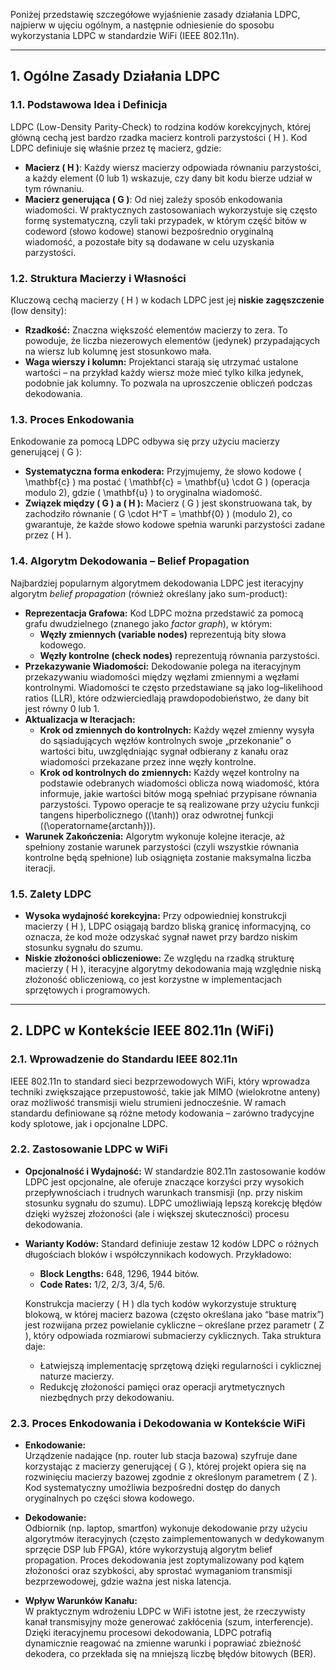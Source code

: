 Poniżej przedstawię szczegółowe wyjaśnienie zasady działania LDPC, najpierw w ujęciu ogólnym, a następnie odniesienie do sposobu wykorzystania LDPC w standardzie WiFi (IEEE 802.11n).

---

## 1. Ogólne Zasady Działania LDPC

### 1.1. Podstawowa Idea i Definicja
LDPC (Low-Density Parity-Check) to rodzina kodów korekcyjnych, której główną cechą jest bardzo rzadka macierz kontroli parzystości \( H \). Kod LDPC definiuje się właśnie przez tę macierz, gdzie:
- **Macierz \( H \)**: Każdy wiersz macierzy odpowiada równaniu parzystości, a każdy element (0 lub 1) wskazuje, czy dany bit kodu bierze udział w tym równaniu.
- **Macierz generująca \( G \)**: Od niej zależy sposób enkodowania wiadomości. W praktycznych zastosowaniach wykorzystuje się często formę systematyczną, czyli taki przypadek, w którym część bitów w codeword (słowo kodowe) stanowi bezpośrednio oryginalną wiadomość, a pozostałe bity są dodawane w celu uzyskania parzystości.

### 1.2. Struktura Macierzy i Własności
Kluczową cechą macierzy \( H \) w kodach LDPC jest jej **niskie zagęszczenie** (low density):
- **Rzadkość:** Znaczna większość elementów macierzy to zera. To powoduje, że liczba niezerowych elementów (jedynek) przypadających na wiersz lub kolumnę jest stosunkowo mała.
- **Waga wierszy i kolumn:** Projektanci starają się utrzymać ustalone wartości – na przykład każdy wiersz może mieć tylko kilka jedynek, podobnie jak kolumny. To pozwala na uproszczenie obliczeń podczas dekodowania.

### 1.3. Proces Enkodowania
Enkodowanie za pomocą LDPC odbywa się przy użyciu macierzy generującej \( G \):
- **Systematyczna forma enkodera:** Przyjmujemy, że słowo kodowe \( \mathbf{c} \) ma postać \( \mathbf{c} = \mathbf{u} \cdot G \) (operacja modulo 2), gdzie \( \mathbf{u} \) to oryginalna wiadomość.  
- **Związek między \( G \) a \( H \):** Macierz \( G \) jest skonstruowana tak, by zachodziło równanie \( G \cdot H^T = \mathbf{0} \) (modulo 2), co gwarantuje, że każde słowo kodowe spełnia warunki parzystości zadane przez \( H \).

### 1.4. Algorytm Dekodowania – Belief Propagation
Najbardziej popularnym algorytmem dekodowania LDPC jest iteracyjny algorytm *belief propagation* (również określany jako sum-product):
- **Reprezentacja Grafowa:** Kod LDPC można przedstawić za pomocą grafu dwudzielnego (znanego jako *factor graph*), w którym:
  - **Węzły zmiennych (variable nodes)** reprezentują bity słowa kodowego.
  - **Węzły kontrolne (check nodes)** reprezentują równania parzystości.
- **Przekazywanie Wiadomości:** Dekodowanie polega na iteracyjnym przekazywaniu wiadomości między węzłami zmiennymi a węzłami kontrolnymi. Wiadomości te często przedstawiane są jako log–likelihood ratios (LLR), które odzwierciedlają prawdopodobieństwo, że dany bit jest równy 0 lub 1.
- **Aktualizacja w Iteracjach:**
  - **Krok od zmiennych do kontrolnych:** Każdy węzeł zmienny wysyła do sąsiadujących węzłów kontrolnych swoje „przekonanie” o wartości bitu, uwzględniając sygnał odbierany z kanału oraz wiadomości przekazane przez inne węzły kontrolne.
  - **Krok od kontrolnych do zmiennych:** Każdy węzeł kontrolny na podstawie odebranych wiadomości oblicza nową wiadomość, która informuje, jakie wartości bitów mogą spełniać przypisane równania parzystości. Typowo operacje te są realizowane przy użyciu funkcji tangens hiperbolicznego (\(\tanh\)) oraz odwrotnej funkcji (\(\operatorname{arctanh}\)).
- **Warunek Zakończenia:** Algorytm wykonuje kolejne iteracje, aż spełniony zostanie warunek parzystości (czyli wszystkie równania kontrolne będą spełnione) lub osiągnięta zostanie maksymalna liczba iteracji.

### 1.5. Zalety LDPC
- **Wysoka wydajność korekcyjna:** Przy odpowiedniej konstrukcji macierzy \( H \), LDPC osiągają bardzo bliską granicę informacyjną, co oznacza, że kod może odzyskać sygnał nawet przy bardzo niskim stosunku sygnału do szumu.
- **Niskie złożoności obliczeniowe:** Ze względu na rzadką strukturę macierzy \( H \), iteracyjne algorytmy dekodowania mają względnie niską złożoność obliczeniową, co jest korzystne w implementacjach sprzętowych i programowych.

---

## 2. LDPC w Kontekście IEEE 802.11n (WiFi)

### 2.1. Wprowadzenie do Standardu IEEE 802.11n
IEEE 802.11n to standard sieci bezprzewodowych WiFi, który wprowadza techniki zwiększające przepustowość, takie jak MIMO (wielokrotne anteny) oraz możliwość transmisji wielu strumieni jednocześnie. W ramach standardu definiowane są różne metody kodowania – zarówno tradycyjne kody splotowe, jak i opcjonalne LDPC.

### 2.2. Zastosowanie LDPC w WiFi
- **Opcjonalność i Wydajność:** W standardzie 802.11n zastosowanie kodów LDPC jest opcjonalne, ale oferuje znaczące korzyści przy wysokich przepływnościach i trudnych warunkach transmisji (np. przy niskim stosunku sygnału do szumu). LDPC umożliwiają lepszą korekcję błędów dzięki wyższej złożoności (ale i większej skuteczności) procesu dekodowania.
- **Warianty Kodów:** Standard definiuje zestaw 12 kodów LDPC o różnych długościach bloków i współczynnikach kodowych. Przykładowo:
  - **Block Lengths:** 648, 1296, 1944 bitów.
  - **Code Rates:** 1/2, 2/3, 3/4, 5/6.
  
  Konstrukcja macierzy \( H \) dla tych kodów wykorzystuje strukturę blokową, w której macierz bazowa (często określana jako “base matrix”) jest rozwijana przez powielanie cykliczne – określane przez parametr \( Z \), który odpowiada rozmiarowi submacierzy cyklicznych. Taka struktura daje:
  - Łatwiejszą implementację sprzętową dzięki regularności i cyklicznej naturze macierzy.
  - Redukcję złożoności pamięci oraz operacji arytmetycznych niezbędnych przy dekodowaniu.

### 2.3. Proces Enkodowania i Dekodowania w Kontekście WiFi
- **Enkodowanie:**  
  Urządzenie nadające (np. router lub stacja bazowa) szyfruje dane korzystając z macierzy generującej \( G \), której projekt opiera się na rozwinięciu macierzy bazowej zgodnie z określonym parametrem \( Z \). Kod systematyczny umożliwia bezpośredni dostęp do danych oryginalnych po części słowa kodowego.
  
- **Dekodowanie:**  
  Odbiornik (np. laptop, smartfon) wykonuje dekodowanie przy użyciu algorytmów iteracyjnych (często zaimplementowanych w dedykowanym sprzęcie DSP lub FPGA), które wykorzystują algorytm belief propagation. Proces dekodowania jest zoptymalizowany pod kątem złożoności oraz szybkości, aby sprostać wymaganiom transmisji bezprzewodowej, gdzie ważna jest niska latencja.
  
- **Wpływ Warunków Kanału:**  
  W praktycznym wdrożeniu LDPC w WiFi istotne jest, że rzeczywisty kanał transmisyjny może generować zakłócenia (szum, interferencje). Dzięki iteracyjnemu procesowi dekodowania, LDPC potrafią dynamicznie reagować na zmienne warunki i poprawiać zbieżność dekodera, co przekłada się na mniejszą liczbę błędów bitowych (BER).

